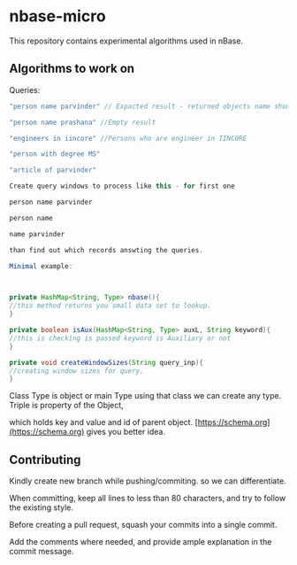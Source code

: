 nbase-micro
====================
This repository contains experimental algorithms used in nBase.

Algorithms to work on
-----
Queries:
```JAVA
"person name parvinder" // Expacted result - returned objects name should be parvinder and type person

"person name prashana" //Empty result

"engineers in iincore" //Persons who are engineer in IINCORE

"person with degree MS"

"article of parvinder"

Create query windows to process like this - for first one

person name parvinder

person name

name parvinder

than find out which records answting the queries.

Minimal example:



private HashMap<String, Type> nbase(){
//this method returns you small data set to lookup. 
}

private boolean isAux(HashMap<String, Type> auxL, String keyword){
//this is checking is passed keyword is Auxiliary or not 
}

private void createWindowSizes(String query_inp){
//creating window sizes for query.
}

```

Class Type is object or main Type using that class we can create any type. Triple is property of the Object, 

which holds key and value and id of parent object.
[https://schema.org](https://schema.org) gives you better idea.


Contributing
------------

Kindly create new branch while pushing/commiting. so we can differentiate.

When committing, keep all lines to less than 80 characters, and try to
follow the existing style.

Before creating a pull request, squash your commits into a single commit.

Add the comments where needed, and provide ample explanation in the
commit message.

